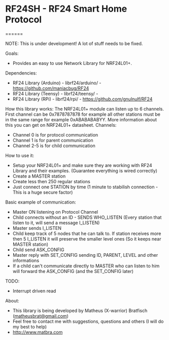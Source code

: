 # RF24SH - RF24 Smart Home Protocol
======

NOTE: This is under development! A lot of stuff needs to be fixed.

Goals:
* Provides an easy to use Network Library for NRF24L01+.

Dependencies:
* RF24 Library (Arduino) - librf24/arduino/ - https://github.com/maniacbug/RF24
* RF24 Library (Teensy)  - librf24/teensy/ - 
* RF24 Library (RPi)	 - librf24/rpi/ - https://github.com/gnulnulf/RF24

How this library works:
The NRF24L01+ module can listen up to 6 channels. First channel can be 0x7878787878 for example all other stations must be in the same range for example 0xABABABABYY. More information about this you can get on NRF24L01+ datasheet. Channels:
* Channel 0 is for protocol communication
* Channel 1 is for parent communication
* Channel 2-5 is for child communication

How to use it:
* Setup your NRF24L01+ and make sure they are working with RF24 Library and their examples. (Guarantee everything is wired correctly)
* Create a MASTER station
* Create less then 250 regular stations
* Just connect one STATION by time (1 minute to stabilish connection - This is a huge secure factor)

Basic example of communication:
* Master ON listening on Protocol Channel
* Child connects without an ID - SENDS WHO_LISTEN (Every station that listen to it, will send a message I_LISTEN)
* Master sends I_LISTEN
* Child keep track of 5 nodes that he can talk to. If station receives more then 5 I_LISTEN it will preserve the smaller level ones (So it keeps near MASTER station)
* Child send ASK_CONFIG
* Master reply with SET_CONFIG sending ID, PARENT, LEVEL and other informations
* If a child can't communicate directly to MASTER who can listen to him will forward the ASK_CONFIG (and the SET_CONFIG later)

TODO:
* Interrupt driven read

About:
* This library is being developed by Matheus (X-warrior) Bratfisch (matheusbrat@gmail.com)
* Feel free to contact me with suggestions, questions and others (I will do my best to help)
* http://www.matbra.com

